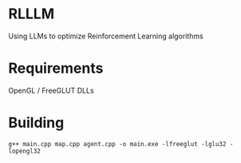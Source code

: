 # RLLLM
Using LLMs to optimize Reinforcement Learning algorithms

# Requirements
OpenGL / FreeGLUT DLLs

# Building

```
g++ main.cpp map.cpp agent.cpp -o main.exe -lfreeglut -lglu32 -lopengl32
```
